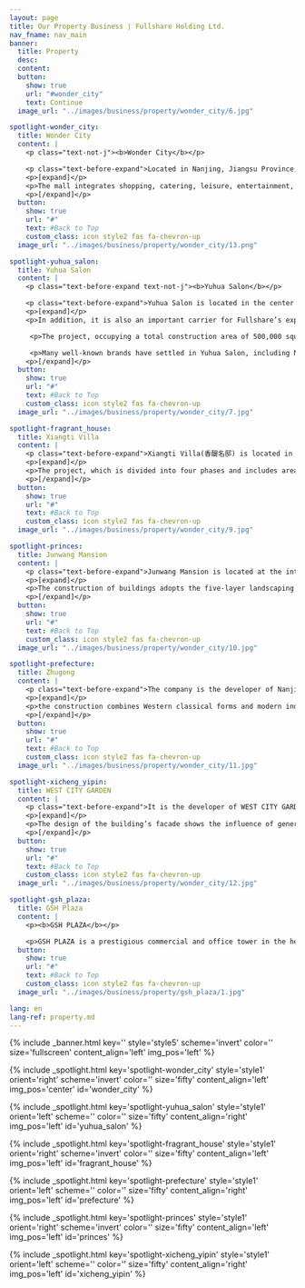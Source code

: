 ```yaml
---
layout: page
title: Our Property Business | Fullshare Holding Ltd.
nav_fname: nav_main
banner:
  title: Property
  desc:
  content:
  button:
    show: true
    url: "#wonder_city"
    text: Continue
  image_url: "../images/business/property/wonder_city/6.jpg"

spotlight-wonder_city:
  title: Wonder City
  content: |
    <p class="text-not-j"><b>Wonder City</b></p>

    <p class="text-before-expand">Located in Nanjing, Jiangsu Province, China, Wonder City is one of the most influential shopping malls in Nanjing covering a total floor area of 100,000 square meters to receive an average daily visit of about 55,000 times. </p>
    <p>[expand]</p>
    <p>The mall integrates shopping, catering, leisure, entertainment, etc. with many high-quality stores, positioning itself as an international, young and fashion brand, and highlighting family consumption. It focuses and works on social responsibility, customer service and community relations, joining hands with social public welfare institutions, industrial organizations and government departments to organize various public welfare activities; provides personalized services on different floors, such as providing services for parents to wait and care for their children on the children-target floor; and holds featured cultural performances on the central stage to give consumers a better shopping and leisure experience. </p>
    <p>[/expand]</p>
  button:
    show: true
    url: "#"
    text: #Back to Top
    custom_class: icon style2 fas fa-chevron-up
  image_url: "../images/business/property/wonder_city/13.png"

spotlight-yuhua_salon:
  title: Yuhua Salon
  content: |
    <p class="text-before-expand text-not-j"><b>Yuhua Salon</b></p>

    <p class="text-before-expand">Yuhua Salon is located in the center of China (Nanjing) Software Valley. It is the first headquarters-style park in Nanjing that integrates double subway station transportation advantages, low-carbon, green, and environment-friendly consumption environment, and urban pastoral shopping experience.</p>
    <p>[expand]</p> 
    <p>In addition, it is also an important carrier for Fullshare’s exploration of TCM-oriented lifestyle, implementation of TCM talent training, and incubation of TCM health technology and project. </p>

     <p>The project, occupying a total construction area of 500,000 square meters, is a comprehensive commercial complex that covers function areas of offices, commerce, hotels, and serviced apartments. The construction of the Yuhua Salon area adopts a number of low-carbon energy-saving technologies such as a ground source heat pump, fresh air replacement, and PM2.5 air purification to ensure constant indoor temperature, humidity, and oxygen in all seasons, with the goal to provide an office environment that can best promote the human body’s comfort, while significantly reducing energy consumption by 30%. </p>

     <p>Many well-known brands have settled in Yuhua Salon, including Nanjing's first high-end health-themed hotel Grand WUJI Hotel, the Unbound Collection by Hyatt, Wal-Mart Sam's Club, sports brand Decathlon, Emperor Fitness Club, Rock Sports Park, etc. The park aims to build itself as a “fitness” themed base that provides comprehensive fitness-related services, such as medical treatment, beauty, health care, diet, daily life, sports, exhibitions, and education. In addition, it strives to create a unique Chinese-style healthy lifestyle experience base, bringing consumers higher quality life service and unique experience.  </p>
    <p>[/expand]</p>
  button:
    show: true
    url: "#"
    text: #Back to Top
    custom_class: icon style2 fas fa-chevron-up
  image_url: "../images/business/property/wonder_city/7.jpg"

spotlight-fragrant_house:
  title: Xiangti Villa
  content: |
    <p class="text-before-expand">Xiangti Villa(香醍名邸) is located in the west area of Tuanbo New Town, Jinghai, Tianjin, on the west side of Tuanbo Avenue and north side of Daminghu Road, 14 kilometers away from the center of Tianjin. The project covers an area of 120,100 square meters, with the planned construction area reaching 144,100 square meters.</p>
    <p>[expand]</p>
    <p>The project, which is divided into four phases and includes areas of villas, small high-rises, bungalows, clubs, and so on, has been delivered in phases since 2014. With complete supporting facilities around such as medical care, education, sports, health care, and the subway, the project shows potential to be a community with great “livability” </p>
    <p>[/expand]</p>
  button:
    show: true
    url: "#"
    text: #Back to Top
    custom_class: icon style2 fas fa-chevron-up
  image_url: "../images/business/property/wonder_city/9.jpg"

spotlight-princes:
  title: Junwang Mansion
  content: |
    <p class="text-before-expand">Junwang Mansion is located at the intersection of Xinguang Road and Shenquan Road in Lianyungang Development Zone. It covers an area of 298 mu, with a total construction area of 300,000 square meters and a plot ratio of only 1.36. It consists of 56 garden-style elevator-equipped houses and has a high greening rate. </p>
    <p>[expand]</p>
    <p>The construction of buildings adopts the five-layer landscaping method and the three-dimensional space layout of natural slopes, aiming to create a green living environment for residents. The project has won many honors such as the "Yangtze Cup", The Highest Award for Greening Engineering Quality in Jiangsu Province, the Grade A in the Credit Evaluation of Lianyungang Development Enterprises, High-Quality Projects in Lianyungang City, and the First Star-Rated Smart Security Community in Lianyungang. </p>
    <p>[/expand]</p>
  button:
    show: true
    url: "#"
    text: #Back to Top
    custom_class: icon style2 fas fa-chevron-up
  image_url: "../images/business/property/wonder_city/10.jpg"

spotlight-prefecture:
  title: Zhugong
  content: |
    <p class="text-before-expand">The company is the developer of Nanjing Zhugong Project. The project, located in Yuhuatai Scenic Area in Nanjing, China, covers a construction area of about 96,300 square meters. As a residential community known for its ingenious style of the Republic of China, </p>
    <p>[expand]</p>
    <p>the construction combines Western classical forms and modern industrial design and uses traditional Chinese ideas such as "the unity of man and nature" to upgrade the design. The project takes full advantage of local natural resources and has houses built on high mountains surrounded by dense forests. The buildings are harmonious with the surrounding environment, providing sufficient privacy for residents. </p>
    <p>[/expand]</p>
  button:
    show: true
    url: "#"
    text: #Back to Top
    custom_class: icon style2 fas fa-chevron-up
  image_url: "../images/business/property/wonder_city/11.jpg"

spotlight-xicheng_yipin:
  title: WEST CITY GARDEN
  content: |
    <p class="text-before-expand">It is the developer of WEST CITY GARDEN（西城逸品）, in Yancheng, Jiangsu Province. The project has a total construction area of about 400,000 square meters, a floor area of about 200,000 square meters, and a greening rate of 46%. The project, known as a large waterfront garden living community, consists of 33 simple-style landscape buildings and accommodates 2,000 households. </p>
    <p>[expand]</p>
    <p>The design of the building’s facade shows the influence of generous and simple design ideas, with the architectural structure outlined with the most concise lines, bringing a visual feast to the eyes. The rows of buildings have bright-colored building facade shapes showing a sense of depth and rhythm, and are separated by the wide space enabling a wide and nice view, becoming a unique landscape in the remote horizon of the city.  </p>
    <p>[/expand]</p>
  button:
    show: true
    url: "#"
    text: #Back to Top
    custom_class: icon style2 fas fa-chevron-up
  image_url: "../images/business/property/wonder_city/12.jpg"

spotlight-gsh_plaza:
  title: GSH Plaza
  content: |
    <p><b>GSH PLAZA</b></p>

    <p>GSH PLAZA is a prestigious commercial and office tower in the heart of Singapore’s Central Business District, with Raffles Place and Telok Ayer MRT stations mere minutes away. The 28-storey office tower has 259 strata office units and two levels of retail space, representing a versatile and efficient commercial space which caters to both retail and sophisticated lifestyle needs. It encourages work-life balance and can set a fine example for the future business community.</p>
  button:
    show: true
    url: "#"
    text: #Back to Top
    custom_class: icon style2 fas fa-chevron-up
  image_url: "../images/business/property/gsh_plaza/1.jpg"

lang: en
lang-ref: property.md
---
```


<!-- Welcome Banner -->

{% include _banner.html key='' style='style5' scheme='invert' color='' size='fullscreen' content_align='left' img_pos='left' %}

<!-- Properties -->

{% include _spotlight.html key='spotlight-wonder_city' style='style1' orient='right' scheme='invert' color='' size='fifty' content_align='left' img_pos='center' id='wonder_city' %}

{% include _spotlight.html key='spotlight-yuhua_salon' style='style1' orient='left' scheme='' color='' size='fifty' content_align='right' img_pos='left' id='yuhua_salon' %}

{% include _spotlight.html key='spotlight-fragrant_house' style='style1' orient='right' scheme='invert' color='' size='fifty' content_align='left' img_pos='left' id='fragrant_house' %}

{% include _spotlight.html key='spotlight-prefecture' style='style1' orient='left' scheme='' color='' size='fifty' content_align='right' img_pos='left' id='prefecture' %}

{% include _spotlight.html key='spotlight-princes' style='style1' orient='right' scheme='invert' color='' size='fifty' content_align='left' img_pos='left' id='princes' %}

{% include _spotlight.html key='spotlight-xicheng_yipin' style='style1' orient='left' scheme='' color='' size='fifty' content_align='right' img_pos='left' id='xicheng_yipin' %}

